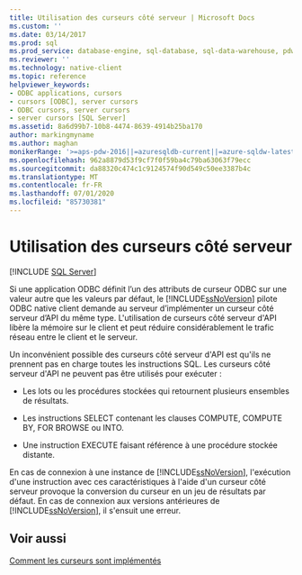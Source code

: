 ```yaml
---
title: Utilisation des curseurs côté serveur | Microsoft Docs
ms.custom: ''
ms.date: 03/14/2017
ms.prod: sql
ms.prod_service: database-engine, sql-database, sql-data-warehouse, pdw
ms.reviewer: ''
ms.technology: native-client
ms.topic: reference
helpviewer_keywords:
- ODBC applications, cursors
- cursors [ODBC], server cursors
- ODBC cursors, server cursors
- server cursors [SQL Server]
ms.assetid: 8a6d99b7-10b8-4474-8639-4914b25ba170
author: markingmyname
ms.author: maghan
monikerRange: '>=aps-pdw-2016||=azuresqldb-current||=azure-sqldw-latest||>=sql-server-2016||=sqlallproducts-allversions||>=sql-server-linux-2017||=azuresqldb-mi-current'
ms.openlocfilehash: 962a8879d53f9cf7f0f59ba4c79ba63063f79ecc
ms.sourcegitcommit: da88320c474c1c9124574f90d549c50ee3387b4c
ms.translationtype: MT
ms.contentlocale: fr-FR
ms.lasthandoff: 07/01/2020
ms.locfileid: "85730381"
---
```

# <a name="using-server-cursors"></a>Utilisation des curseurs côté serveur
[!INCLUDE [SQL Server](../../../includes/applies-to-version/sql-asdb-asdbmi-asdw-pdw.md)]

  Si une application ODBC définit l’un des attributs de curseur ODBC sur une valeur autre que les valeurs par défaut, le [!INCLUDE[ssNoVersion](../../../includes/ssnoversion-md.md)] pilote ODBC native client demande au serveur d’implémenter un curseur côté serveur d’API du même type. L'utilisation de curseurs côté serveur d'API libère la mémoire sur le client et peut réduire considérablement le trafic réseau entre le client et le serveur.  
  
 Un inconvénient possible des curseurs côté serveur d'API est qu'ils ne prennent pas en charge toutes les instructions SQL. Les curseurs côté serveur d'API ne peuvent pas être utilisés pour exécuter :  
  
-   Les lots ou les procédures stockées qui retournent plusieurs ensembles de résultats.  
  
-   Les instructions SELECT contenant les clauses COMPUTE, COMPUTE BY, FOR BROWSE ou INTO.  
  
-   Une instruction EXECUTE faisant référence à une procédure stockée distante.  
  
 En cas de connexion à une instance de [!INCLUDE[ssNoVersion](../../../includes/ssnoversion-md.md)], l'exécution d'une instruction avec ces caractéristiques à l'aide d'un curseur côté serveur provoque la conversion du curseur en un jeu de résultats par défaut. En cas de connexion aux versions antérieures de [!INCLUDE[ssNoVersion](../../../includes/ssnoversion-md.md)], il s'ensuit une erreur.  
  
## <a name="see-also"></a>Voir aussi  
 [Comment les curseurs sont implémentés](../../../relational-databases/native-client-odbc-cursors/implementation/how-cursors-are-implemented.md)  
  
  
